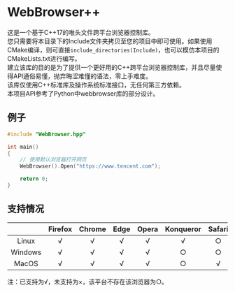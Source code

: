 ﻿# WebBrowser++  

这是一个基于C++17的唯头文件跨平台浏览器控制库。  
您只需要将本目录下的Include文件夹拷贝至您的项目中即可使用。如果使用CMake编译，则可直接`include_directories(Include)`，也可以模仿本项目的CMakeLists.txt进行编写。  
建立该库的目的是为了提供一个更好用的C++跨平台浏览器控制库，并且尽量使得API通俗易懂，抛弃晦涩难懂的语法，零上手难度。  
该库仅使用C++标准库及操作系统标准接口，无任何第三方依赖。  
本项目API参考了Python中webbrowser库的部分设计。

## 例子
```c++
#include "WebBrowser.hpp"

int main()
{
    // 使用默认浏览器打开网页
    WebBrowser().Open("https://www.tencent.com");

    return 0;
}
```

## 支持情况

|       |Firefox|Chrome|Edge|Opera|Konqueror|Safari| IE |
|:-----:|:-----:|:----:|:--:|:---:|:-------:|:----:|:--:|
|Linux  |√      |√     |√   |√    |√        |○     |○   |
|Windows|√      |√     |√   |√    |○        |○     |√   |
|MacOS  |√      |√     |√   |√    |○        |√     |○   |

注：已支持为√，未支持为×，该平台不存在该浏览器为○。
